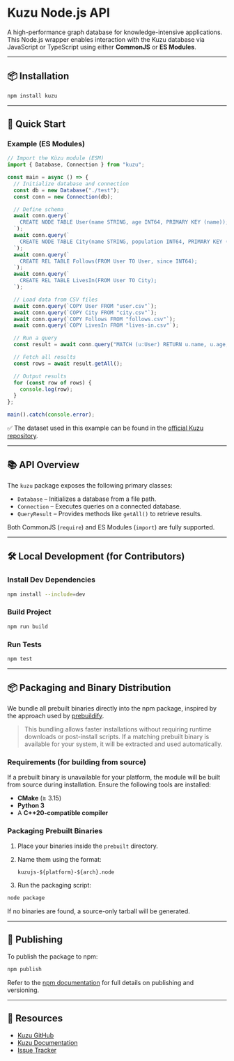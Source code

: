 
# Kuzu Node.js API

A high-performance graph database for knowledge-intensive applications. This Node.js wrapper enables interaction with the Kuzu database via JavaScript or TypeScript using either **CommonJS** or **ES Modules**.

---

## 📦 Installation

```bash
npm install kuzu
```

---

## 🚀 Quick Start

### Example (ES Modules)

```js
// Import the Kùzu module (ESM)
import { Database, Connection } from "kuzu";

const main = async () => {
  // Initialize database and connection
  const db = new Database("./test");
  const conn = new Connection(db);

  // Define schema
  await conn.query(`
    CREATE NODE TABLE User(name STRING, age INT64, PRIMARY KEY (name));
  `);
  await conn.query(`
    CREATE NODE TABLE City(name STRING, population INT64, PRIMARY KEY (name));
  `);
  await conn.query(`
    CREATE REL TABLE Follows(FROM User TO User, since INT64);
  `);
  await conn.query(`
    CREATE REL TABLE LivesIn(FROM User TO City);
  `);

  // Load data from CSV files
  await conn.query(`COPY User FROM "user.csv"`);
  await conn.query(`COPY City FROM "city.csv"`);
  await conn.query(`COPY Follows FROM "follows.csv"`);
  await conn.query(`COPY LivesIn FROM "lives-in.csv"`);

  // Run a query
  const result = await conn.query("MATCH (u:User) RETURN u.name, u.age;");

  // Fetch all results
  const rows = await result.getAll();

  // Output results
  for (const row of rows) {
    console.log(row);
  }
};

main().catch(console.error);
```
 ✅ The dataset used in this example can be found in the [official Kuzu repository](https://github.com/kuzudb/kuzu/tree/master/dataset/demo-db/csv).

---

## 📚 API Overview

The `kuzu` package exposes the following primary classes:

* `Database` – Initializes a database from a file path.
* `Connection` – Executes queries on a connected database.
* `QueryResult` – Provides methods like `getAll()` to retrieve results.

Both CommonJS (`require`) and ES Modules (`import`) are fully supported.

---

## 🛠️ Local Development (for Contributors)

### Install Dev Dependencies

```bash
npm install --include=dev
```

### Build Project

```bash
npm run build
```

### Run Tests

```bash
npm test
```

---

## 📦 Packaging and Binary Distribution

We bundle all prebuilt binaries directly into the npm package, inspired by the approach used by [prebuildify](https://github.com/prebuild/prebuildify).

> This bundling allows faster installations without requiring runtime downloads or post-install scripts. If a matching prebuilt binary is available for your system, it will be extracted and used automatically.

### Requirements (for building from source)

If a prebuilt binary is unavailable for your platform, the module will be built from source during installation. Ensure the following tools are installed:

* **CMake** (≥ 3.15)
* **Python 3**
* A **C++20-compatible compiler**

### Packaging Prebuilt Binaries

1. Place your binaries inside the `prebuilt` directory.
2. Name them using the format:

   ```
   kuzujs-${platform}-${arch}.node
   ```
3. Run the packaging script:

```bash
node package
```

If no binaries are found, a source-only tarball will be generated.

---

## 🚀 Publishing

To publish the package to npm:

```bash
npm publish
```

Refer to the [npm documentation](https://docs.npmjs.com/cli/v9/commands/npm-publish) for full details on publishing and versioning.

---

## 🔗 Resources

* [Kuzu GitHub](https://github.com/kuzudb/kuzu)
* [Kuzu Documentation](https://docs.kuzudb.com)
* [Issue Tracker](https://github.com/kuzudb/kuzu/issues)
